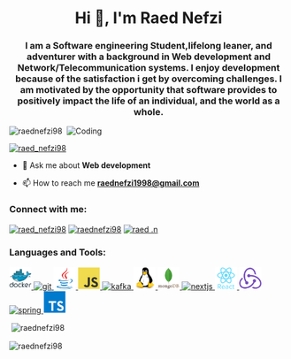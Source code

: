 <h1 align="center">Hi 👋, I'm Raed Nefzi</h1>
<h3 align="center">I am a Software engineering Student,lifelong leaner, and adventurer with a background in Web development and Network/Telecommunication systems. I enjoy development because of the satisfaction i get by overcoming challenges. I am motivated by the opportunity that software provides to positively impact the life of an individual, and the world as a whole.</h3>
<img align="right" alt="Coding" width="400" src="https://i.pinimg.com/originals/73/2b/e6/732be6adb2c114e0223c36b96dfd2ad8.gif">

<p align="left"> <img src="https://komarev.com/ghpvc/?username=raednefzi98&label=Profile%20views&color=0e75b6&style=flat" alt="raednefzi98" /> </p>

<p align="left"> <a href="https://twitter.com/raed_nefzi98" target="blank"><img src="https://img.shields.io/twitter/follow/raed_nefzi98?logo=twitter&style=for-the-badge" alt="raed_nefzi98" /></a> </p>

- 💬 Ask me about **Web development**

- 📫 How to reach me **raednefzi1998@gmail.com**

<h3 align="left">Connect with me:</h3>
<p align="left">
<a href="https://twitter.com/raed_nefzi98" target="blank"><img align="center" src="https://raw.githubusercontent.com/rahuldkjain/github-profile-readme-generator/master/src/images/icons/Social/twitter.svg" alt="raed_nefzi98" height="30" width="40" /></a>
<a href="https://linkedin.com/in/raednefzi98" target="blank"><img align="center" src="https://raw.githubusercontent.com/rahuldkjain/github-profile-readme-generator/master/src/images/icons/Social/linked-in-alt.svg" alt="raednefzi98" height="30" width="40" /></a>
<a href="https://www.youtube.com/channel/UCfxf_o71Oh9cr1OZ2cyJ0lA" target="blank"><img align="center" src="https://raw.githubusercontent.com/rahuldkjain/github-profile-readme-generator/master/src/images/icons/Social/youtube.svg" alt="raed .n" height="30" width="40" /></a>
</p>

<h3 align="left">Languages and Tools:</h3>
<p align="left"> <a href="https://www.docker.com/" target="_blank" rel="noreferrer"> <img src="https://raw.githubusercontent.com/devicons/devicon/master/icons/docker/docker-original-wordmark.svg" alt="docker" width="40" height="40"/> </a> <a href="https://git-scm.com/" target="_blank" rel="noreferrer"> <img src="https://www.vectorlogo.zone/logos/git-scm/git-scm-icon.svg" alt="git" width="40" height="40"/> </a> <a href="https://www.java.com" target="_blank" rel="noreferrer"> <img src="https://raw.githubusercontent.com/devicons/devicon/master/icons/java/java-original.svg" alt="java" width="40" height="40"/> </a> <a href="https://developer.mozilla.org/en-US/docs/Web/JavaScript" target="_blank" rel="noreferrer"> <img src="https://raw.githubusercontent.com/devicons/devicon/master/icons/javascript/javascript-original.svg" alt="javascript" width="40" height="40"/> </a> <a href="https://kafka.apache.org/" target="_blank" rel="noreferrer"> <img src="https://www.vectorlogo.zone/logos/apache_kafka/apache_kafka-icon.svg" alt="kafka" width="40" height="40"/> </a> <a href="https://www.linux.org/" target="_blank" rel="noreferrer"> <img src="https://raw.githubusercontent.com/devicons/devicon/master/icons/linux/linux-original.svg" alt="linux" width="40" height="40"/> </a> <a href="https://www.mongodb.com/" target="_blank" rel="noreferrer"> <img src="https://raw.githubusercontent.com/devicons/devicon/master/icons/mongodb/mongodb-original-wordmark.svg" alt="mongodb" width="40" height="40"/> </a> <a href="https://nextjs.org/" target="_blank" rel="noreferrer"> <img src="https://cdn.worldvectorlogo.com/logos/nextjs-2.svg" alt="nextjs" width="40" height="40"/> </a> <a href="https://reactjs.org/" target="_blank" rel="noreferrer"> <img src="https://raw.githubusercontent.com/devicons/devicon/master/icons/react/react-original-wordmark.svg" alt="react" width="40" height="40"/> </a> <a href="https://redux.js.org" target="_blank" rel="noreferrer"> <img src="https://raw.githubusercontent.com/devicons/devicon/master/icons/redux/redux-original.svg" alt="redux" width="40" height="40"/> </a> <a href="https://spring.io/" target="_blank" rel="noreferrer"> <img src="https://www.vectorlogo.zone/logos/springio/springio-icon.svg" alt="spring" width="40" height="40"/> </a> <a href="https://www.typescriptlang.org/" target="_blank" rel="noreferrer"> <img src="https://raw.githubusercontent.com/devicons/devicon/master/icons/typescript/typescript-original.svg" alt="typescript" width="40" height="40"/> </a> </p>



<p>&nbsp;<img align="center" src="https://github-readme-stats.vercel.app/api?username=raednefzi98&show_icons=true&locale=en" alt="raednefzi98" /></p>

<p><img align="center" src="https://github-readme-streak-stats.herokuapp.com/?user=raednefzi98&" alt="raednefzi98" /></p>

